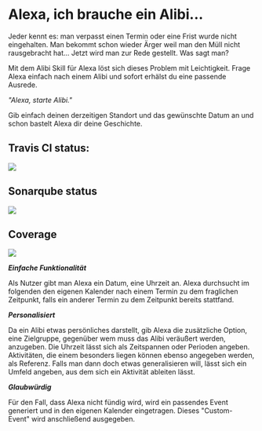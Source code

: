 ﻿# Alexa, ich brauche ein Alibi...

Jeder kennt es: man verpasst einen Termin oder eine Frist wurde nicht eingehalten. 
Man bekommt schon wieder Ärger weil man den Müll nicht rausgebracht hat...
Jetzt wird man zur Rede gestellt. Was sagt man?

Mit dem Alibi Skill für Alexa löst sich dieses Problem mit Leichtigkeit.
Frage Alexa einfach nach einem Alibi und sofort erhälst du eine passende Ausrede.

_"Alexa, starte Alibi."_

Gib einfach deinen derzeitigen Standort und das gewünschte Datum an und schon bastelt Alexa dir deine Geschichte.

## Travis CI status:

![](https://api.travis-ci.org/sweIhm-ws2018-19/skillproject-do-4.svg?branch=master)

## Sonarqube status

![](https://sonarcloud.io/api/project_badges/measure?project=alexa-skills-kit-samples%3Aalibi&metric=alert_status)

## Coverage

![](https://sonarcloud.io/api/project_badges/measure?project=alexa-skills-kit-samples%3Aalibi&metric=coverage)

**_Einfache Funktionalität_**

Als Nutzer gibt man Alexa ein Datum, eine Uhrzeit an. Alexa durchsucht im folgenden den eigenen Kalender nach einem Termin zu dem fraglichen Zeitpunkt, falls ein anderer Termin zu dem Zeitpunkt bereits stattfand.

**_Personalisiert_**

Da ein Alibi etwas persönliches darstellt, gib Alexa die zusätzliche Option, eine Zielgruppe, gegenüber wem muss das Alibi veräußert werden, anzugeben. Die Uhrzeit lässt sich als Zeitspannen oder Perioden angeben. Aktivitäten, die einem besonders liegen können ebenso angegeben werden, als Referenz. Falls man dann doch etwas generalisieren will, lässt sich ein Umfeld angeben, aus dem sich ein Aktivität ableiten lässt.

**_Glaubwürdig_**

Für den Fall, dass Alexa nicht fündig wird, wird ein passendes Event generiert und in den eigenen Kalender eingetragen. Dieses "Custom- Event" wird anschließend ausgegeben.

